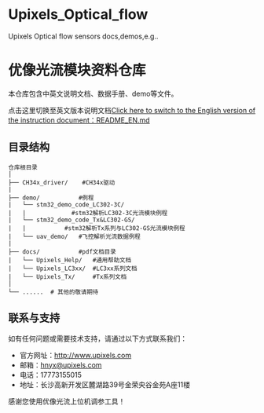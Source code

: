 # Upixels_Optical_flow
Upixels Optical flow sensors docs,demos,e.g..

# 优像光流模块资料仓库
本仓库包含中英文说明文档、数据手册、demo等文件。

点击这里切换至英文版本说明文档[Click here to switch to the English version of the instruction document：README_EN.md](./README.md)
 
## 目录结构


```plaintext
仓库根目录
│
├── CH34x_driver/    #CH34x驱动
|                
├── demo/           #例程
|   └── stm32_demo_code_LC302-3C/   
|   |             #stm32解析LC302-3C光流模块例程
|   └── stm32_demo_code_Tx&LC302-GS/    
|   |           #stm32解析Tx系列与LC302-GS光流模块例程
|   └── uav_demo/   #飞控解析光流数据例程
|
├── docs/           #pdf文档目录
|   └── Upixels_Help/   #通用帮助文档
|   └── Upixels_LC3xx/  #LC3xx系列文档
|   └── Upixels_Tx/     #Tx系列文档
│
└── ......  # 其他的敬请期待
```

 
## 联系与支持
 
如有任何问题或需要技术支持，请通过以下方式联系我们：
 
- 官方网址：http://www.upixels.com
- 邮箱：hnyx@upixels.com
- 电话：17773155015
- 地址：长沙高新开发区麓湖路39号金荣央谷金苑A座11楼 

感谢您使用优像光流上位机调参工具！
